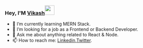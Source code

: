 ### Hey, I'M [Vikash](https://kushwahavikash.web.app/)<img src="https://raw.githubusercontent.com/MartinHeinz/MartinHeinz/master/wave.gif" width="30px">

- 🌱 I’m currently learning MERN Stack.
- 🤔 I’m looking for a job as a Frontend or Backend Developer.
- 💬 Ask me about anything related to React & Node. 
- 📫 How to reach me: [Linkedin](https://www.linkedin.com/in/kushwaha-vikash-323144170/),[Twitter](https://twitter.com/KushwahaVikash_).


